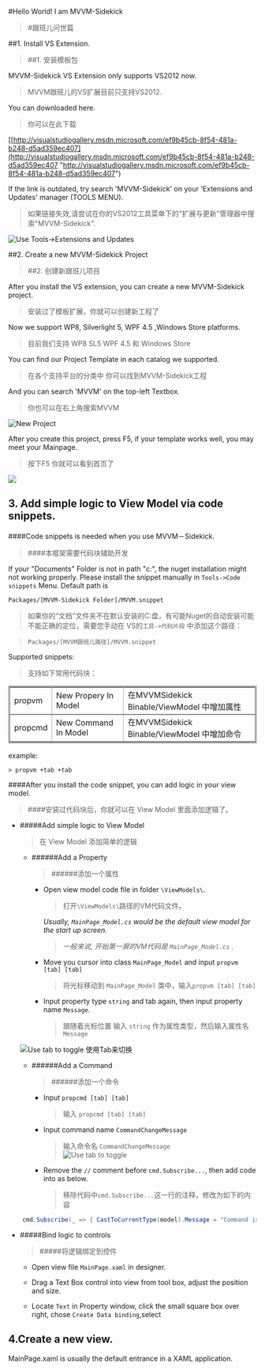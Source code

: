 #Hello World! I am MVVM-Sidekick
> #跟班儿问世篇

##1.  Install VS Extension.
>##1.  安装模板包

MVVM-Sidekick VS Extension only supports VS2012 now.
>MVVM跟班儿的VS扩展目前只支持VS2012.

You can downloaded here.
>你可以在此下载

[[http://visualstudiogallery.msdn.microsoft.com/ef9b45cb-8f54-481a-b248-d5ad359ec407](http://visualstudiogallery.msdn.microsoft.com/ef9b45cb-8f54-481a-b248-d5ad359ec407 "http://visualstudiogallery.msdn.microsoft.com/ef9b45cb-8f54-481a-b248-d5ad359ec407")


If the link is outdated,  try search 'MVVM-Sidekick' on your 'Extensions and Updates' manager (TOOLS MENU).

> 如果链接失效,请尝试在你的VS2012工具菜单下的"扩展与更新"管理器中搜索"MVVM-Sidekick".

![Use Tools->Extensions and Updates](HelloWorldSample/VSIX.png)


##2.  Create a new MVVM-Sidekick Project
>##2.   创建新跟班儿项目

After you install the VS extension, you can create a new MVVM-Sidekick project.
>安装过了模板扩展，你就可以创建新工程了

Now we support WP8, Silverlight 5, WPF 4.5 ,Windows Store platforms.
>目前我们支持 WP8 SL5 WPF 4.5 和 Windows Store


You can find our Project Template in each catalog we supported.
>在各个支持平台的分类中 你可以找到MVVM-Sidekick工程

And you can search 'MVVM' on the top-left Textbox.
>你也可以在右上角搜索MVVM

![New Project](HelloWorldSample/NewProject.png)

After you create this project, press F5, if your template works well, you may meet your Mainpage.

>按下F5 你就可以看到首页了


![](HelloWorldSample/DefaultMainPage.png)




## 3. Add simple logic to View Model via code snippets.


####Code snippets is needed when you use MVVM－Sidekick.

> ####本框架需要代码块辅助开发



If  your "Documents" Folder is not in path "c:\", the nuget installation  might not working properly. Please install the snippet manually in `Tools->Code snippets` Menu. Default path is
 
`Packages/[MVVM-Sidekick Folder]/MVVM.snippet`


>如果你的“文档”文件夹不在默认安装的C:盘，有可能Nuget的自动安装可能不能正确的定位，需要您手动在 VS的`工具->代码片段` 中添加这个路径：

>`Packages/[MVVM跟班儿路径]/MVVM.snippet`

Supported snippets:

>支持如下常用代码块：

<table  border="3"  cellpadding="12" cellspacing="3" bordercolor="#aaaaaa">                                                                               
<tr><td>	propvm  </td><td>	New Propery In Model                                    </td><td>	在MVVMSidekick Binable/ViewModel 中增加属性</td>          </td> </tr>
<tr><td>	propcmd 	</td><td>	New Command In Model                                    </td> <td>	在MVVMSidekick Binable/ViewModel 中增加命令               </td>  </tr>
</table>


example:

	> propvm +tab +tab


####After you install the code snippet, you can add logic in your view model.
>####安装过代码块后，你就可以在 View Model 里面添加逻辑了。

- #####Add simple logic to View Model
	> 在 View Model 添加简单的逻辑
	- ######Add a Property	
		> ######添加一个属性 	
		- Open view model code file in folder `\ViewModels\`. 
			>打开`\ViewModels\`路径的VM代码文件。

			*Usually,  `MainPage_Model.cs` would be the default view model for the start up screen.*
			>*一般来说,  开始第一屏的VM代码是 `MainPage_Model.cs` .*	

		- Move you cursor into class `MainPage_Model` and input `propvm [tab] [tab]`
			> 将光标移动到 `MainPage_Model` 类中，输入`propvm [tab] [tab]`

		- Input property type `string` and tab again, then input property name `Message`.
			> 跟随着光标位置 输入 `string` 作为属性类型，然后输入属性名 `Message`
		
	![Use tab to toggle 使用Tab来切换](HelloWorldSample/propvm.png)

	- ######Add a Command	
		> ######添加一个命令 	
		
		- Input `propcmd [tab] [tab]` 
			> 输入 `propcmd [tab] [tab]` 
		- Input command name `CommandChangeMessage`
			> 输入命令名 `CommandChangeMessage`	
	![Use tab to toggle](HelloWorldSample/propcmd.png)

		- Remove the `//` comment before `cmd.Subscribe...`, then add code into as below.
			>移除代码中`cmd.Subscribe...`这一行的注释，修改为如下的内容


```csharp
	cmd.Subscribe(_ => { CastToCurrentType(model).Message = "Command is Invoked"; }).DisposeWith(model);
```


- #####Bind logic to controls
	>#####将逻辑绑定到控件


	- Open view file `MainPage.xaml` in designer.
	
	- Drag a Text Box control into view from tool box, adjust the position and size.

	- Locate `Text` in Property window, click the small square box over right, chose `Create Data binding`,select 

## 4.Create a new view.

MainPage.xaml is usually the default entrance in a XAML application.
